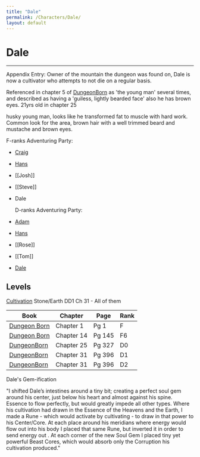```yaml
---
title: "Dale"
permalink: /Characters/Dale/
layout: default
---
```

# Dale
---
Appendix Entry: Owner of the mountain the dungeon was found on, Dale is now a cultivator who attempts to not die on a regular basis.

Referenced in chapter 5 of [DungeonBorn](../../_Books/DivineDungeon/DungeonBorn.md) as 'the young man' several times, and described as having a 'guiless, lightly bearded face' also he has brown eyes. 21yrs old in chapter 25

husky young man, looks like he transformed fat to muscle with hard work. Common look for the area, brown hair with a well trimmed beard and mustache and brown eyes.


F-ranks Adventuring Party: 
- [Craig](Craig.md)
- [Hans](Hans.md)
- [[Josh]]
- [[Steve]]
- Dale

  D-ranks Adventuring Party: 
- [Adam](../../_Characters/ArtoriansArchives/Adam.md)
- [Hans](Hans.md)
- [[Rose]]
- [[Tom]]
- [Dale](../../_Characters/DivineDungeon/Dale.md)


## Levels
[Cultivation](../../_Lexicon/Cultivation.md) Stone/Earth
DD1 Ch 31 - All of them

| Book                                                      | Chapter    | Page   | Rank |
| --------------------------------------------------------- | ---------- | ------ | ---- |
| [Dungeon Born](../../_Books/DivineDungeon/DungeonBorn.md) | Chapter 1  | Pg 1   | F    |
| [Dungeon Born](../../_Books/DivineDungeon/DungeonBorn.md) | Chapter 14 | Pg 145 | F6   |
| [DungeonBorn](../../_Books/DivineDungeon/DungeonBorn.md)  | Chapter 25 | Pg 327 | D0   |
| [DungeonBorn](../../_Books/DivineDungeon/DungeonBorn.md)  | Chapter 31 | Pg 396 | D1   |
 | [DungeonBorn](../../_Books/DivineDungeon/DungeonBorn.md)  | Chapter 31 | Pg 396 | D2     |                                                          |            |        |      |


Dale's Gem-ification

"I shifted Dale’s intestines around a tiny bit; creating a perfect soul gem around his center, just below his heart and almost against his spine. Essence to flow perfectly, but would greatly impede all other types.
 Where his cultivation had drawn in the Essence of the Heavens and the Earth, I made a Rune - which would activate by cultivating - to draw in that power to his Center/Core. At each place around his meridians where energy would flow out into his body I placed that same Rune, but inverted it in order to send energy out . At each corner of the new Soul Gem I placed tiny yet powerful Beast Cores, which would absorb only the Corruption his cultivation produced."
